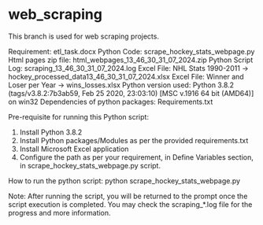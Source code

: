 # web_scraping
This branch is used for web scraping projects.

Requirement: etl_task.docx
Python Code: scrape_hockey_stats_webpage.py
Html pages zip file: html_webpages_13_46_30_31_07_2024.zip
Python Script Log: scraping_13_46_30_31_07_2024.log
Excel File: NHL Stats 1990-2011 -> hockey_processed_data13_46_30_31_07_2024.xlsx
Excel File: Winner and Loser per Year -> wins_losses.xlsx
Python version used: Python 3.8.2 (tags/v3.8.2:7b3ab59, Feb 25 2020, 23:03:10) [MSC v.1916 64 bit (AMD64)] on win32
Dependencies of python packages: Requirements.txt


Pre-requisite for running this Python script:
1. Install Python 3.8.2
1. Install Python packages/Modules as per the provided requirements.txt
1. Install Microsoft Excel application
2. Configure the path as per your requirement, in Define Variables section, in scrape_hockey_stats_webpage.py script.
   
How to run the python script:
python scrape_hockey_stats_webpage.py

Note: 
After running the script, you will be returned to the prompt once the script execution is completed. 
You may check the scraping_*.log file for the progress and more information. 
